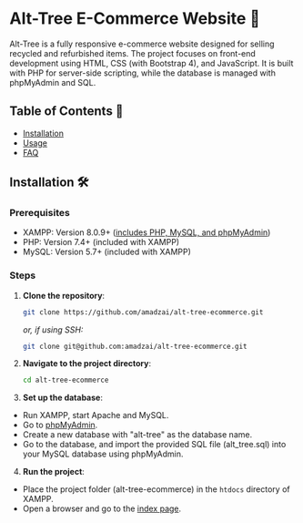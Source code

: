 # Alt-Tree E-Commerce Website :evergreen_tree:	
Alt-Tree is a fully responsive e-commerce website designed for selling recycled and refurbished items. The project focuses on front-end development using HTML, CSS (with Bootstrap 4), and JavaScript.
It is built with PHP for server-side scripting, while the database is managed with phpMyAdmin and SQL. 

## Table of Contents :scroll:
- [Installation](#installation-hammer_and_wrench)
- [Usage](#usage-keyboard)
- [FAQ](#faq-question)

## Installation :hammer_and_wrench:
### Prerequisites
- XAMPP: Version 8.0.9+ ([includes PHP, MySQL, and phpMyAdmin](https://www.apachefriends.org/))
- PHP: Version 7.4+ (included with XAMPP)
- MySQL: Version 5.7+ (included with XAMPP)

### Steps
1. **Clone the repository**:
    ```bash
    git clone https://github.com/amadzai/alt-tree-ecommerce.git
    ```

   *or, if using SSH:*
    ```bash
    git clone git@github.com:amadzai/alt-tree-ecommerce.git
    ```

2. **Navigate to the project directory**:
    ```bash
    cd alt-tree-ecommerce
    ```

3. **Set up the database**:
- Run XAMPP, start Apache and MySQL.
- Go to [phpMyAdmin](http://localhost/phpmyadmin/).
- Create a new database with "alt-tree" as the database name.
- Go to the database, and import the provided SQL file (alt_tree.sql) into your MySQL database using phpMyAdmin.

4. **Run the project**:
- Place the project folder (alt-tree-ecommerce) in the `htdocs` directory of XAMPP.
- Open a browser and go to the [index page](http://localhost/alttreecopy/index.php).